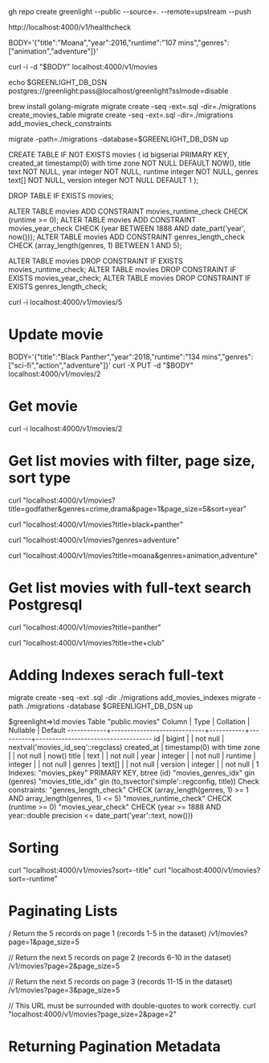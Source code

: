 gh repo create greenlight --public --source=. --remote=upstream --push


http://localhost:4000/v1/healthcheck


BODY='{"title":"Moana","year":2016,"runtime":"107 mins","genres":["animation","adventure"]}'

curl -i -d "$BODY" localhost:4000/v1/movies

echo $GREENLIGHT_DB_DSN
postgres://greenlight:pass@localhost/greenlight?sslmode=disable

brew install golang-migrate
migrate create -seq -ext=.sql -dir=./migrations create_movies_table
migrate create -seq -ext=.sql -dir=./migrations add_movies_check_constraints

migrate -path=./migrations -database=$GREENLIGHT_DB_DSN up

CREATE TABLE IF NOT EXISTS movies (
    id bigserial PRIMARY KEY,
    created_at timestamp(0) with time zone NOT NULL DEFAULT NOW(), title text NOT NULL,
    year integer NOT NULL,
    runtime integer NOT NULL,
    genres text[] NOT NULL,
    version integer NOT NULL DEFAULT 1
);

DROP TABLE IF EXISTS movies;

ALTER TABLE movies ADD CONSTRAINT movies_runtime_check CHECK (runtime >= 0);
ALTER TABLE movies ADD CONSTRAINT movies_year_check CHECK (year BETWEEN 1888 AND date_part('year', now())); 
ALTER TABLE movies ADD CONSTRAINT genres_length_check CHECK (array_length(genres, 1) BETWEEN 1 AND 5);

ALTER TABLE movies DROP CONSTRAINT IF EXISTS movies_runtime_check; 
ALTER TABLE movies DROP CONSTRAINT IF EXISTS movies_year_check; 
ALTER TABLE movies DROP CONSTRAINT IF EXISTS genres_length_check;


curl -i localhost:4000/v1/movies/5


# Update movie
BODY='{"title":"Black Panther","year":2018,"runtime":"134 mins","genres":["sci-fi","action","adventure"]}'
curl -X PUT -d "$BODY" localhost:4000/v1/movies/2

# Get movie
curl -i localhost:4000/v1/movies/2


# Get list movies with filter, page size, sort type
curl "localhost:4000/v1/movies?title=godfather&genres=crime,drama&page=1&page_size=5&sort=year"

curl "localhost:4000/v1/movies?title=black+panther"

curl "localhost:4000/v1/movies?genres=adventure"

curl "localhost:4000/v1/movies?title=moana&genres=animation,adventure"

# Get list movies with full-text search Postgresql

curl "localhost:4000/v1/movies?title=panther"

curl "localhost:4000/v1/movies?title=the+club"

# Adding Indexes serach full-text
migrate create -seq -ext .sql -dir ./migrations add_movies_indexes
migrate -path ./migrations -database $GREENLIGHT_DB_DSN up

$greenlight=>\d movies
                                        Table "public.movies"
   Column   |            Type             | Collation | Nullable |              Default
------------+-----------------------------+-----------+----------+------------------------------------
 id         | bigint                      |           | not null | nextval('movies_id_seq'::regclass)
 created_at | timestamp(0) with time zone |           | not null | now()
 title      | text                        |           | not null |
 year       | integer                     |           | not null |
 runtime    | integer                     |           | not null |
 genres     | text[]                      |           | not null |
 version    | integer                     |           | not null | 1
Indexes:
    "movies_pkey" PRIMARY KEY, btree (id)
    "movies_genres_idx" gin (genres)
    "movies_title_idx" gin (to_tsvector('simple'::regconfig, title))
Check constraints:
    "genres_length_check" CHECK (array_length(genres, 1) >= 1 AND array_length(genres, 1) <= 5)
    "movies_runtime_check" CHECK (runtime >= 0)
    "movies_year_check" CHECK (year >= 1888 AND year::double precision <= date_part('year'::text, now()))


# Sorting

curl "localhost:4000/v1/movies?sort=-title"
curl "localhost:4000/v1/movies?sort=-runtime"

# Paginating Lists

/ Return the 5 records on page 1 (records 1-5 in the dataset)
/v1/movies?page=1&page_size=5

// Return the next 5 records on page 2 (records 6-10 in the dataset)
/v1/movies?page=2&page_size=5

// Return the next 5 records on page 3 (records 11-15 in the dataset)
/v1/movies?page=3&page_size=5

// This URL must be surrounded with double-quotes to work correctly.
curl "localhost:4000/v1/movies?page_size=2&page=2"


# Returning Pagination Metadata
